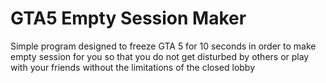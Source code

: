 # GTA5 Empty Session Maker
Simple program designed to freeze GTA 5 for 10 seconds in order to make empty session for you so that you do not get disturbed by others or play with your friends without the limitations of the closed lobby
